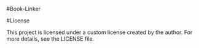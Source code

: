 #Book-Linker

#License

This project is licensed under a custom license created by the author. For more details, see the LICENSE file.